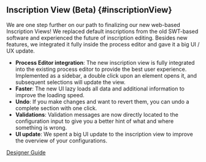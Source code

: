 ## Inscription View (Beta) {#inscriptionView}

We are one step further on our path to finalizing our new web-based Inscription Views!
We replaced default inscriptions from the old SWT-based software and experienced the future of inscription editing.
Besides new features, we integrated it fully inside the process editor and gave it a big UI / UX update.

- __Process Editor integration__: The new inscription view is fully integrated into the existing process editor to provide the best user experience.
  Implemented as a sidebar, a double click upon an element opens it, and subsequent selections will update the view.
- __Faster__: The new UI lazy loads all data and additional information to improve the loading speed.
- __Undo__: If you make changes and want to revert them, you can undo a complete section with one click.
- __Validations__: Validation messages are now directly located to the configuration input to give you a better hint of what and where something is wrong.
- __UI update__: We spent a big UI update to the inscription view to improve the overview of your configurations.

<div class="short-links">
	<a href="${docBaseUrl}/designer-guide/process-modeling/process-modeling/process-inscription-editor-view.html"
		target="_blank" rel="noopener noreferrer">
		<i class="si si-book"></i> Designer Guide
	</a>
</div>
